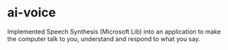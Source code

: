 # ai-voice

Implemented Speech Synthesis (Microsoft Lib) into an application to make the computer talk to you, understand and respond to what you say.

